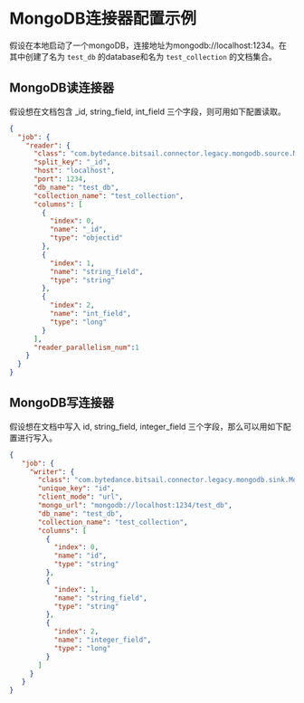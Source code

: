 # MongoDB连接器配置示例

假设在本地启动了一个mongoDB，连接地址为mongodb://localhost:1234。在其中创建了名为 `test_db` 的database和名为 `test_collection` 的文档集合。

## MongoDB读连接器 

假设想在文档包含 _id, string_field, int_field 三个字段，则可用如下配置读取。

```json
{
  "job": {
    "reader": {
      "class": "com.bytedance.bitsail.connector.legacy.mongodb.source.MongoDBInputFormat",
      "split_key": "_id",
      "host": "localhost",
      "port": 1234,
      "db_name": "test_db",
      "collection_name": "test_collection",
      "columns": [
        {
          "index": 0,
          "name": "_id",
          "type": "objectid"
        },
        {
          "index": 1,
          "name": "string_field",
          "type": "string"
        },
        {
          "index": 2,
          "name": "int_field",
          "type": "long"
        }
      ],
      "reader_parallelism_num":1
    }
  }
}
```

## MongoDB写连接器

假设想在文档中写入 id, string_field, integer_field 三个字段，那么可以用如下配置进行写入。


```json
{
   "job": {
     "writer": {
       "class": "com.bytedance.bitsail.connector.legacy.mongodb.sink.MongoDBOutputFormat",
       "unique_key": "id",
       "client_mode": "url",
       "mongo_url": "mongodb://localhost:1234/test_db",
       "db_name": "test_db",
       "collection_name": "test_collection",
       "columns": [
         {
           "index": 0,
           "name": "id",
           "type": "string"
         },
         {
           "index": 1,
           "name": "string_field",
           "type": "string"
         },
         {
           "index": 2,
           "name": "integer_field",
           "type": "long"
         }
       ]
     }
   }
}
```